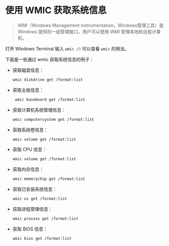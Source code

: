 # 使用 WMIC 获取系统信息

> WMI（Windows Management Instrumentation，Windows管理工具）是 Windows 提供的一组管理接口，用户可以使用 WMI 管理本地和远程计算机。

打开 Windows Terminal 输入 `wmic /?` 可以查看 `wmic` 的用法。

下面是一些通过 wmic 获取系统信息的例子：

- 获取磁盘信息：

  ```bash
  wmic diskdrive get /format:list
  ```

- 获取主板信息：

  ```bash
   wmic baseboard get /format:list
  ```

- 获取计算机系统管理信息：

  ```bash
  wmic computersystem get /format:list
  ```

- 获取系统卷信息：

  ```bash
  wmic volume get /format:list
  ```

- 获取 CPU 信息：

  ```bash
  wmic volume get /format:list
  ```

- 获取内存信息：

  ```bash
  wmic memorychip get /format:list
  ```

- 获取已安装系统信息：

  ```bash
  wmic os get /format:list
  ```

- 获取进程管理信息：

  ```bash
  wmic process get /format:list
  ```

- 获取 BIOS 信息：

  ```bash
  wmic bios get /format:list
  ```

















